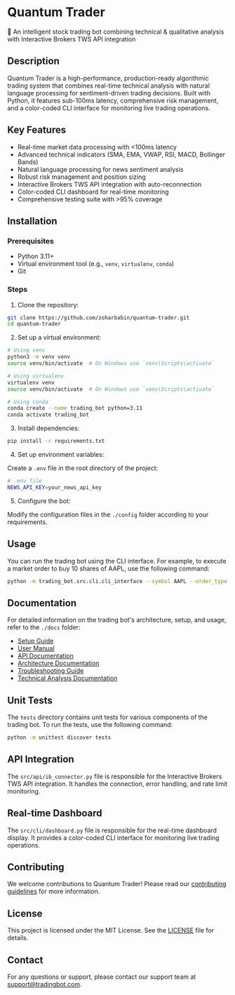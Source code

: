 # Quantum Trader

🤖 An intelligent stock trading bot combining technical & qualitative analysis with Interactive Brokers TWS API integration

## Description

Quantum Trader is a high-performance, production-ready algorithmic trading system that combines real-time technical analysis with natural language processing for sentiment-driven trading decisions. Built with Python, it features sub-100ms latency, comprehensive risk management, and a color-coded CLI interface for monitoring live trading operations.

## Key Features

- Real-time market data processing with <100ms latency
- Advanced technical indicators (SMA, EMA, VWAP, RSI, MACD, Bollinger Bands)
- Natural language processing for news sentiment analysis
- Robust risk management and position sizing
- Interactive Brokers TWS API integration with auto-reconnection
- Color-coded CLI dashboard for real-time monitoring
- Comprehensive testing suite with >95% coverage

## Installation

### Prerequisites

- Python 3.11+
- Virtual environment tool (e.g., `venv`, `virtualenv`, `conda`)
- Git

### Steps

1. Clone the repository:

```sh
git clone https://github.com/zoharbabin/quantum-trader.git
cd quantum-trader
```

2. Set up a virtual environment:

```sh
# Using venv
python3 -m venv venv
source venv/bin/activate  # On Windows use `venv\Scripts\activate`

# Using virtualenv
virtualenv venv
source venv/bin/activate  # On Windows use `venv\Scripts\activate`

# Using conda
conda create --name trading_bot python=3.11
conda activate trading_bot
```

3. Install dependencies:

```sh
pip install -r requirements.txt
```

4. Set up environment variables:

Create a `.env` file in the root directory of the project:

```sh
# .env file
NEWS_API_KEY=your_news_api_key
```

5. Configure the bot:

Modify the configuration files in the `./config` folder according to your requirements.

## Usage

You can run the trading bot using the CLI interface. For example, to execute a market order to buy 10 shares of AAPL, use the following command:

```sh
python -m trading_bot.src.cli.cli_interface --symbol AAPL --order_type market --quantity 10
```

## Documentation

For detailed information on the trading bot's architecture, setup, and usage, refer to the `./docs` folder:

- [Setup Guide](./docs/setup_guide.md)
- [User Manual](./docs/user_manual.md)
- [API Documentation](./docs/api_documentation.md)
- [Architecture Documentation](./docs/architecture_documentation.md)
- [Troubleshooting Guide](./docs/troubleshooting_guide.md)
- [Technical Analysis Documentation](./docs/technical_analysis.md)

## Unit Tests

The `tests` directory contains unit tests for various components of the trading bot. To run the tests, use the following command:

```sh
python -m unittest discover tests
```

## API Integration

The `src/api/ib_connector.py` file is responsible for the Interactive Brokers TWS API integration. It handles the connection, error handling, and rate limit monitoring.

## Real-time Dashboard

The `src/cli/dashboard.py` file is responsible for the real-time dashboard display. It provides a color-coded CLI interface for monitoring live trading operations.

## Contributing

We welcome contributions to Quantum Trader! Please read our [contributing guidelines](CONTRIBUTING.md) for more information.

## License

This project is licensed under the MIT License. See the [LICENSE](LICENSE) file for details.

## Contact

For any questions or support, please contact our support team at support@tradingbot.com.
